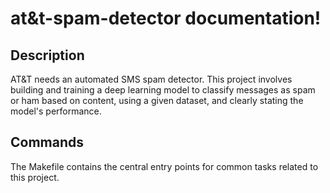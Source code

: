 # at&t-spam-detector documentation!

## Description

AT&T needs an automated SMS spam detector. This project involves building and training a deep learning model to classify messages as spam or ham based on content, using a given dataset, and clearly stating the model's performance.

## Commands

The Makefile contains the central entry points for common tasks related to this project.

